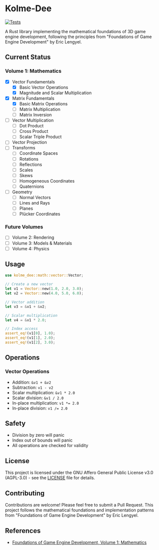 # Kolme-Dee

[![Tests](https://img.shields.io/github/actions/workflow/status/sh0guni/kolme-dee/test.yml?branch=master&label=tests)](https://github.com/sh0guni/kolme-dee/actions/workflows/test.yml)

A Rust library implementing the mathematical foundations of 3D game engine development, following the principles from "Foundations of Game Engine Development" by Eric Lengyel.

## Current Status

### Volume 1: Mathematics
- [x] Vector Fundamentals
  - [x] Basic Vector Operations
  - [x] Magnitude and Scalar Multiplication
- [x] Matrix Fundamentals
  - [x] Basic Matrix Operations
  - [ ] Matrix Multiplication
  - [ ] Matrix Inversion
- [ ] Vector Multiplication
  - [ ] Dot Product
  - [ ] Cross Product
  - [ ] Scalar Triple Product
- [ ] Vector Projection
- [ ] Transforms
  - [ ] Coordinate Spaces
  - [ ] Rotations
  - [ ] Reflections
  - [ ] Scales
  - [ ] Skews
  - [ ] Homogeneous Coordinates
  - [ ] Quaternions
- [ ] Geometry
  - [ ] Normal Vectors
  - [ ] Lines and Rays
  - [ ] Planes
  - [ ] Plücker Coordinates

### Future Volumes
- [ ] Volume 2: Rendering
- [ ] Volume 3: Models & Materials
- [ ] Volume 4: Physics

## Usage

```rust
use kolme_dee::math::vector::Vector;

// Create a new vector
let v1 = Vector::new(1.0, 2.0, 3.0);
let v2 = Vector::new(4.0, 5.0, 6.0);

// Vector addition
let v3 = &v1 + &v2;

// Scalar multiplication
let v4 = &v1 * 2.0;

// Index access
assert_eq!(v1[0], 1.0);
assert_eq!(v1[1], 2.0);
assert_eq!(v1[2], 3.0);
```

## Operations

### Vector Operations
- Addition: `&v1 + &v2`
- Subtraction: `v1 - v2`
- Scalar multiplication: `&v1 * 2.0`
- Scalar division: `&v1 / 2.0`
- In-place multiplication: `v1 *= 2.0`
- In-place division: `v1 /= 2.0`

## Safety

- Division by zero will panic
- Index out of bounds will panic
- All operations are checked for validity

## License

This project is licensed under the GNU Affero General Public License v3.0 (AGPL-3.0) - see the [LICENSE](LICENSE) file for details.

## Contributing

Contributions are welcome! Please feel free to submit a Pull Request. This project follows the mathematical foundations and implementation patterns from "Foundations of Game Engine Development" by Eric Lengyel.

## References

- [Foundations of Game Engine Development, Volume 1: Mathematics](https://foundationsofgameenginedev.com/)
